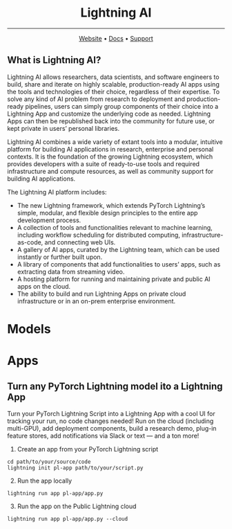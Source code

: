 <div align="center">

# Lightning AI

______________________________________________________________________

<p align="center">
  <a href="https://lightning.ai/">Website</a> •
  <a href="https://lightning.ai/lightning-docs">Docs</a> •
  <a href="https://www.pytorchlightning.ai/community">Support</a>
</p>

</div>

## What is Lightning AI?

Lightning AI allows researchers, data scientists, and software engineers to build, share and iterate on highly scalable, production-ready AI apps using the tools and technologies of their choice, regardless of their expertise. To solve any kind of AI problem from research to deployment and production-ready pipelines, users can simply group components of their choice into a Lightning App and customize the underlying code as needed. Lightning Apps can then be republished back into the community for future use, or kept private in users’ personal libraries.

Lightning AI combines a wide variety of extant tools into a modular, intuitive platform for building AI applications in research, enterprise and personal contexts. It is the foundation of the growing Lightning ecosystem, which provides developers with a suite of ready-to-use tools and required infrastructure and compute resources, as well as community support for building AI applications.

The Lightning AI platform includes:
* The new Lightning framework, which extends PyTorch Lightning’s simple, modular, and flexible design principles to the entire app development process.
* A collection of tools and functionalities relevant to machine learning, including workflow scheduling for distributed computing, infrastructure-as-code, and connecting web UIs.
* A gallery of AI apps, curated by the Lightning team, which can be used instantly or further built upon.
* A library of components that add functionalities to users’ apps, such as extracting data from streaming video.
* A hosting platform for running and maintaining private and public AI apps on the cloud.
* The ability to build and run Lightning Apps on private cloud infrastructure or in an on-prem enterprise environment.

# Models


# Apps





## Turn any PyTorch Lightning model ito a Lightning App

Turn your PyTorch Lightning Script into a Lightning App with a cool UI for tracking your run, no code changes needed! Run on the cloud (including multi-GPU), add deployment components, build a research demo, plug-in feature stores, add notifications via Slack or text — and a ton more!


1. Create an app from your PyTorch Lightning script

```
cd path/to/your/source/code
lightning init pl-app path/to/your/script.py
```

2. Run the app locally

```
lightning run app pl-app/app.py
```

3. Run the app on the Public Lightning cloud

```
lightning run app pl-app/app.py --cloud
```

